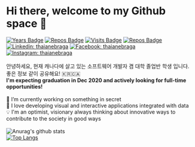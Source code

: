 # Hi there, welcome to my Github space :rocket:

[![Years Badge](https://badges.pufler.dev/years/danlee0528)](https://badges.pufler.dev)
[![Repos Badge](https://badges.pufler.dev/repos/danlee0528)](https://badges.pufler.dev)
[![Visits Badge](https://badges.pufler.dev/visits/danlee0528/danlee0528)](https://badges.pufler.dev)
[![Repos Badge](https://badges.pufler.dev/gists/danlee0528)](https://badges.pufler.dev)
[![Linkedin: thaianebraga](https://img.shields.io/badge/-LinkedIn-blue?style=flat-square&logo=Linkedin&logoColor=white&link=https://www.linkedin.com/in/dlee0528/)](https://www.linkedin.com/in/dlee0528/)
[![Facebook: thaianebraga](https://img.shields.io/badge/-Facebook-navy?style=flat-square&logo=Facebook&logoColor=white&link=https://www.facebook.com/daniel.lee.3591267/)](https://www.facebook.com/daniel.lee.3591267/)
[![Instagram: thaianebraga](https://img.shields.io/badge/-Instagram-red?style=flat-square&logo=Instagram&logoColor=white&link=hhttps://www.instagram.com/dlee0528/)](https://www.instagram.com/dlee0528/)
<br>
<br>
안녕하세요, 현재 캐나다에 살고 있는 소프트웨어 개발자 겸 대학 졸업반 학생 입니다. 좋은 정보 같이 공유해요! 🇰🇷🇨🇦 <br>
<b>I'm expecting graduation in Dec 2020 and actively looking for full-time opportunities!</b>
<br>
<br>
🔭 I’m currently working on something in secret 
<br>🌱  I love developing visual and interactive applications integrated with data
<br>:bulb: I'm an optimist, visionary always thinking about innovative ways to contribute to the society in good ways
<br>
<br>
![Anurag's github stats](https://github-readme-stats.vercel.app/api?username=danlee0528&show_icons=true&theme=default)
<br>
[![Top Langs](https://github-readme-stats.vercel.app/api/top-langs/?username=danlee0528&layout=compact)](https://github.com/anuraghazra/github-readme-stats)

